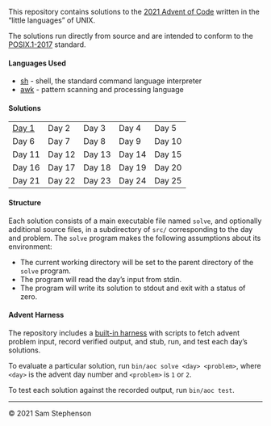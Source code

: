 This repository contains solutions to the [2021 Advent of Code][aoc]
written in the “little languages” of UNIX.

The solutions run directly from source and are intended to conform to
the [POSIX.1-2017][posix] standard.

#### Languages Used

* [sh] - shell, the standard command language interpreter
* [awk] - pattern scanning and processing language

#### Solutions

<table>
  <tr>
    <td><a href="src/01">Day 1</a></td>
    <td>Day 2</td>
    <td>Day 3</td>
    <td>Day 4</td>
    <td>Day 5</td>
  </tr>
  <tr>
    <td>Day 6</td>
    <td>Day 7</td>
    <td>Day 8</td>
    <td>Day 9</td>
    <td>Day 10</td>
  </tr>
  <tr>
    <td>Day 11</td>
    <td>Day 12</td>
    <td>Day 13</td>
    <td>Day 14</td>
    <td>Day 15</td>
  </tr>
  <tr>
    <td>Day 16</td>
    <td>Day 17</td>
    <td>Day 18</td>
    <td>Day 19</td>
    <td>Day 20</td>
  </tr>
  <tr>
    <td>Day 21</td>
    <td>Day 22</td>
    <td>Day 23</td>
    <td>Day 24</td>
    <td>Day 25</td>
  </tr>
</table>

#### Structure

Each solution consists of a main executable file named `solve`, and
optionally additional source files, in a subdirectory of `src/`
corresponding to the day and problem. The `solve` program makes the
following assumptions about its environment:

* The current working directory will be set to the parent directory of the
  `solve` program.
* The program will read the day’s input from stdin.
* The program will write its solution to stdout and exit with a status of
  zero.

#### Advent Harness

The repository includes a [built-in harness](bin) with scripts to fetch
advent problem input, record verified output, and stub, run, and test
each day’s solutions.

To evaluate a particular solution, run `bin/aoc solve <day> <problem>`,
where `<day>` is the advent day number and `<problem>` is `1` or `2`.

To test each solution against the recorded output, run `bin/aoc test`.

---
© 2021 Sam Stephenson

[aoc]: https://adventofcode.com/2021
[awk]: https://pubs.opengroup.org/onlinepubs/9699919799/utilities/awk.html
[posix]: https://pubs.opengroup.org/onlinepubs/9699919799/
[sh]: https://pubs.opengroup.org/onlinepubs/9699919799/utilities/sh.html
